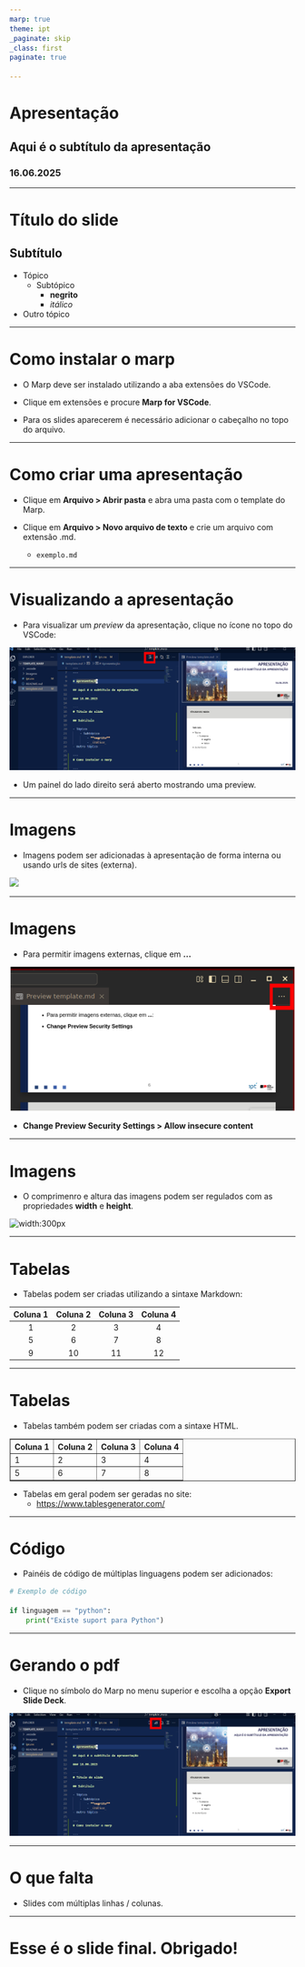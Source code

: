 ```yaml
---
marp: true
theme: ipt
_paginate: skip
_class: first
paginate: true

---
```

# Apresentação

## Aqui é o subtítulo da apresentação

### 16.06.2025

---
# Título do slide

## Subtítulo

- Tópico
    - Subtópico
        - **negrito**
        - _itálico_
- Outro tópico

---
# Como instalar o marp

- O Marp deve ser instalado utilizando a aba extensões do VSCode.

- Clique em extensões e procure **Marp for VSCode**.

- Para os slides aparecerem é necessário adicionar o cabeçalho no topo do arquivo.

---
# Como criar uma apresentação

- Clique em **Arquivo > Abrir pasta** e abra uma pasta com o template do Marp.

- Clique em **Arquivo > Novo arquivo de texto** e crie um arquivo com extensão .md.
    - `exemplo.md`

---
# Visualizando a apresentação

- Para visualizar um _preview_ da apresentação, clique no ícone no topo do VSCode:

![width:750px](./imagens/duas_telas.png)

- Um painel do lado direito será aberto mostrando uma preview.

---
# Imagens

- Imagens podem ser adicionadas à apresentação de forma interna ou usando urls de sites (externa).

![](http://reciclos.ipt.br/img/ipt.png)

---
# Imagens

- Para permitir imagens externas, clique em **...**

![](./imagens/permitir_imagens_online.png)

- **Change Preview Security Settings > Allow insecure content**

---
# Imagens

- O comprimenro e altura das imagens podem ser regulados com as propriedades **width** e **height**.

![width:300px](http://reciclos.ipt.br/img/ipt.png)

---
# Tabelas

- Tabelas podem ser criadas utilizando a sintaxe Markdown:

<center> <!--  A tag center centraliza a tabela -->

| **Coluna 1** | **Coluna 2** | **Coluna 3** | **Coluna 4** | 
|:------------:|:------------:|:------------:|:------------:|
|       1      |       2      |       3      |       4      | 
|       5      |       6      |       7      |       8      | 
|       9      |      10      |      11      |      12      | 
</center>

---
# Tabelas

- Tabelas também podem ser criadas com a sintaxe HTML.

<center>
<table border=1>
<tr><th> Coluna 1 </th>
    <th> Coluna 2 </th>
    <th> Coluna 3 </th>
    <th> Coluna 4 </th></tr>

<tr><td> 1 </td>
    <td> 2 </td>
    <td> 3 </td>
    <td> 4 </td> </tr>

<tr><td> 5 </td>
    <td> 6 </td>
    <td> 7 </td>
    <td> 8 </td> </tr>

</table>
</center>

- Tabelas em geral podem ser geradas no site:
    - https://www.tablesgenerator.com/


---
# Código

- Painéis de código de múltiplas linguagens podem ser adicionados:
```python
# Exemplo de código

if linguagem == "python":
    print("Existe suport para Python")
```

---
# Gerando o pdf

- Clique no símbolo do Marp no menu superior e escolha a opção **Export Slide Deck**.

![width:800px](./imagens/exportar.png)

---
# O que falta

- Slides com múltiplas linhas / colunas.


---
# Esse é o slide final. Obrigado!

<!--Slide de encerramento.
    As duas linhas abaixo precisam ser mantidas
    para identificar o slide de encerramento. -->
<!-- _class: last -->
<!-- _paginate: skip -->
